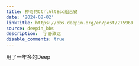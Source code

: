 ```yaml
---
title: 神奇的CtrlAltEsc组合键
date: '2024-08-02'
linkTitle: https://bbs.deepin.org/en/post/275960
source: deepin_bbs
description:  宁静致远 
disable_comments: true
---
```

用了一年多的Deep
